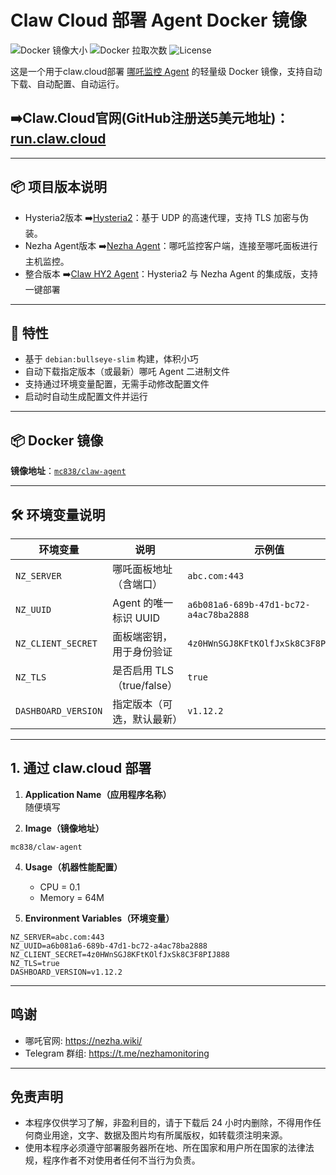 
# Claw Cloud 部署 Agent Docker 镜像

![Docker 镜像大小](https://img.shields.io/docker/image-size/mc838/claw-agent/latest)
![Docker 拉取次数](https://img.shields.io/docker/pulls/mc838/claw-agent)
![License](https://img.shields.io/github/license/nezhahq/agent)

这是一个用于claw.cloud部署 [哪吒监控 Agent](https://github.com/vipmc838/claw-agent) 的轻量级 Docker 镜像，支持自动下载、自动配置、自动运行。

## ➡️Claw.Cloud官网(GitHub注册送5美元地址)：[run.claw.cloud](https://console.run.claw.cloud/signin?link=M9P7GXP3M3W5)
---
## 📦 项目版本说明
- Hysteria2版本 ➡️[Hysteria2](https://github.com/vipmc838/claw-hy2)：基于 UDP 的高速代理，支持 TLS 加密与伪装。
- Nezha Agent版本 ➡️[Nezha Agent](https://github.com/vipmc838/claw-agent)：哪吒监控客户端，连接至哪吒面板进行主机监控。
- 整合版本 ➡️[Claw HY2 Agent](https://github.com/vipmc838/claw-hy2-agent)：Hysteria2 与 Nezha Agent 的集成版，支持一键部署
---

## 🚀 特性

- 基于 `debian:bullseye-slim` 构建，体积小巧
- 自动下载指定版本（或最新）哪吒 Agent 二进制文件
- 支持通过环境变量配置，无需手动修改配置文件
- 启动时自动生成配置文件并运行

---

## 📦 Docker 镜像

**镜像地址**：[`mc838/claw-agent`](https://hub.docker.com/r/mc838/claw-agent)

---

## 🛠️ 环境变量说明

| 环境变量            | 说明                         | 示例值                                         |
|---------------------|------------------------------|------------------------------------------------|
| `NZ_SERVER`         | 哪吒面板地址（含端口）       | `abc.com:443`                                  |
| `NZ_UUID`           | Agent 的唯一标识 UUID        | `a6b081a6-689b-47d1-bc72-a4ac78ba2888`       |
| `NZ_CLIENT_SECRET`  | 面板端密钥，用于身份验证     | `4z0HWnSGJ8KFtKOlfJxSk8C3F8PIJ888`            |
| `NZ_TLS`            | 是否启用 TLS（true/false）   | `true`                                         |
| `DASHBOARD_VERSION` | 指定版本（可选，默认最新）   | `v1.12.2`                                      |

---

## 1. 通过 claw.cloud 部署

1. **Application Name（应用程序名称）**  
   随便填写

2. **Image（镜像地址）**
```env
mc838/claw-agent
```
4. **Usage（机器性能配置）**  
   - CPU = 0.1  
   - Memory = 64M

5. **Environment Variables（环境变量）**
```env
NZ_SERVER=abc.com:443
NZ_UUID=a6b081a6-689b-47d1-bc72-a4ac78ba2888
NZ_CLIENT_SECRET=4z0HWnSGJ8KFtKOlfJxSk8C3F8PIJ888
NZ_TLS=true
DASHBOARD_VERSION=v1.12.2
```

---

## 鸣谢

- 哪吒官网: https://nezha.wiki/  
- Telegram 群组: https://t.me/nezhamonitoring

---

## 免责声明

- 本程序仅供学习了解，非盈利目的，请于下载后 24 小时内删除，不得用作任何商业用途，文字、数据及图片均有所属版权，如转载须注明来源。  
- 使用本程序必须遵守部署服务器所在地、所在国家和用户所在国家的法律法规，程序作者不对使用者任何不当行为负责。


